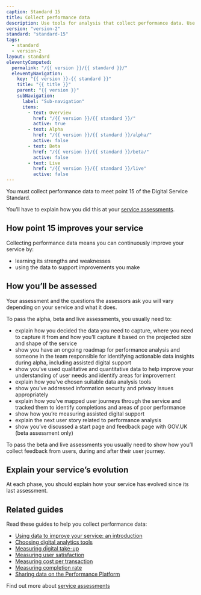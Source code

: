 ```yaml
---
caption: Standard 15
title: Collect performance data
description: Use tools for analysis that collect performance data. Use this data to analyse the success of the service and to translate this into features and tasks for the next phase of development.
version: "version-2"
standard: "standard-15"
tags:
  - standard
  - version-2
layout: standard
eleventyComputed:
  permalink: "/{{ version }}/{{ standard }}/"
  eleventyNavigation:
    key: "{{ version }}-{{ standard }}"
    title: "{{ title }}"
    parent: "{{ version }}"
    subNavigation:
      label: "Sub-navigation"
      items:
        - text: Overview
          href: "/{{ version }}/{{ standard }}/"
          active: true
        - text: Alpha
          href: "/{{ version }}/{{ standard }}/alpha/"
          active: false
        - text: Beta
          href: "/{{ version }}/{{ standard }}/beta/"
          active: false
        - text: Live
          href: "/{{ version }}/{{ standard }}/live"
          active: false
---
```


You must collect performance data to meet point 15 of the Digital Service Standard.

You’ll have to explain how you did this at your [service assessments](https://www.gov.uk/service-manual/service-assessments/how-service-assessments-work).

## How point 15 improves your service

Collecting performance data means you can continuously improve your service by:

- learning its strengths and weaknesses
- using the data to support improvements you make

## How you’ll be assessed

Your assessment and the questions the assessors ask you will vary depending on your service and what it does.

To pass the alpha, beta and live assessments, you usually need to:

- explain how you decided the data you need to capture, where you need to capture it from and how you’ll capture it based on the projected size and shape of the service
- show you have an ongoing roadmap for performance analysis and someone in the team responsible for identifying actionable data insights during alpha, including assisted digital support
- show you’ve used qualitative and quantitative data to help improve your understanding of user needs and identify areas for improvement
- explain how you’ve chosen suitable data analysis tools
- show you’ve addressed information security and privacy issues appropriately
- explain how you’ve mapped user journeys through the service and tracked them to identify completions and areas of poor performance
- show how you’re measuring assisted digital support
- explain the next user story related to performance analysis
- show you’ve discussed a start page and feedback page with GOV.UK (beta assessment only)

To pass the beta and live assessments you usually need to show how you’ll collect feedback from users, during and after their user journey.

## Explain your service’s evolution

At each phase, you should explain how your service has evolved since its last assessment.

## Related guides

Read these guides to help you collect performance data:

- [Using data to improve your service: an introduction](https://www.gov.uk/service-manual/measuring-success/using-data-to-improve-your-service-an-introduction)
- [Choosing digital analytics tools](https://www.gov.uk/service-manual/measuring-success/choosing-digital-analytics-tools)
- [Measuring digital take-up](https://www.gov.uk/service-manual/measuring-success/measuring-digital-take-up)
- [Measuring user satisfaction](https://www.gov.uk/service-manual/measuring-success/measuring-user-satisfaction)
- [Measuring cost per transaction](https://www.gov.uk/service-manual/measuring-success/measuring-cost-per-transaction)
- [Measuring completion rate](https://www.gov.uk/service-manual/measuring-success/measuring-completion-rate)
- [Sharing data on the Performance Platform](https://www.gov.uk/service-manual/measuring-success/sharing-your-data-with-the-performance-platform)

Find out more about [service assessments](https://www.gov.uk/service-manual/service-assessments)
